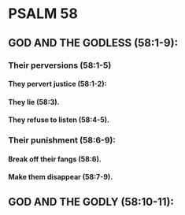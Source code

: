 ---
---
# PSALM 58 
## GOD AND THE GODLESS (58:1-9): 
###  Their perversions (58:1-5) 
####  They pervert justice (58:1-2): 
####  They lie (58:3). 
####  They refuse to listen (58:4-5). 
###  Their punishment (58:6-9): 
####  Break off their fangs (58:6). 
####  Make them disappear (58:7-9). 
## GOD AND THE GODLY (58:10-11): 
